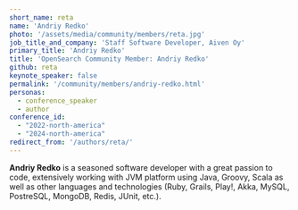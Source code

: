 ```yaml
---
short_name: reta
name: 'Andriy Redko'
photo: '/assets/media/community/members/reta.jpg'
job_title_and_company: 'Staff Software Developer, Aiven Oy'
primary_title: 'Andriy Redko'
title: 'OpenSearch Community Member: Andriy Redko'
github: reta
keynote_speaker: false
permalink: '/community/members/andriy-redko.html'
personas:
  - conference_speaker
  - author
conference_id:
  - "2022-north-america"
  - "2024-north-america"
redirect_from: '/authors/reta/'
---
```


**Andriy Redko** is a seasoned software developer with a great passion to code, extensively working with JVM platform using Java, Groovy, Scala as well as other languages and technologies (Ruby, Grails, Play!, Akka, MySQL, PostreSQL, MongoDB, Redis, JUnit, etc.).
